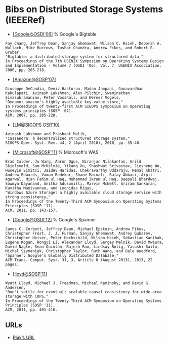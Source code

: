 # Bibs on Distributed Storage Systems (IEEERef)

- [[Google@OSDI'06]](http://dl.acm.org/citation.cfm?id=1267323) % Google's Bigtable
```
Fay Chang, Jeffrey Dean, Sanjay Ghemawat, Wilson C. Hsieh, Deborah A. Wallach, Mike Burrows, Tushar Chandra, Andrew Fikes, and Robert E. Gruber,
"Bigtable: a distributed storage system for structured data,"
In Proceedings of the 7th USENIX Symposium on Operating Systems Design and Implementation - Volume 7 (OSDI '06), Vol. 7. USENIX Association, 2006, pp. 205-218.
```

- [[Amazon@SOSP'07]](http://dl.acm.org/citation.cfm?id=1294281)
```
Giuseppe DeCandia, Deniz Hastorun, Madan Jampani, Gunavardhan Kakulapati, Avinash Lakshman, Alex Pilchin, Swaminathan Sivasubramanian, Peter Vosshall, and Werner Vogels, 
"Dynamo: amazon's highly available key-value store," 
In Proceedings of twenty-first ACM SIGOPS symposium on Operating systems principles (SOSP '07). 
ACM, 2007, pp. 205-220.
```

- [[LM@SIGOPS OSR'10]](http://dl.acm.org/citation.cfm?id=1773922)
```
Avinash Lakshman and Prashant Malik,
"Cassandra: a decentralized structured storage system," 
SIGOPS Oper. Syst. Rev. 44, 2 (April 2010), 2010, pp. 35-40.
```

- [[Microsoft@SOSP'11]](http://dl.acm.org/citation.cfm?id=2043571)  % Microsoft's WAS
```
Brad Calder, Ju Wang, Aaron Ogus, Niranjan Nilakantan, Arild Skjolsvold, Sam McKelvie, Yikang Xu, Shashwat Srivastav, Jiesheng Wu, Huseyin Simitci, Jaidev Haridas, Chakravarthy Uddaraju, Hemal Khatri, Andrew Edwards, Vaman Bedekar, Shane Mainali, Rafay Abbasi, Arpit Agarwal, Mian Fahim ul Haq, Muhammad Ikram ul Haq, Deepali Bhardwaj, Sowmya Dayanand, Anitha Adusumilli, Marvin McNett, Sriram Sankaran, Kavitha Manivannan, and Leonidas Rigas,
"Windows Azure Storage: a highly available cloud storage service with strong consistency,"
In Proceedings of the Twenty-Third ACM Symposium on Operating Systems Principles (SOSP '11). 
ACM, 2011, pp. 143-157.
```

- [[Google@OSDI'12]](http://dl.acm.org/citation.cfm?id=2491245)  % Google's Spanner
```
James C. Corbett, Jeffrey Dean, Michael Epstein, Andrew Fikes, Christopher Frost, J. J. Furman, Sanjay Ghemawat, Andrey Gubarev, Christopher Heiser, Peter Hochschild, Wilson Hsieh, Sebastian Kanthak, Eugene Kogan, Hongyi Li, Alexander Lloyd, Sergey Melnik, David Mwaura, David Nagle, Sean Quinlan, Rajesh Rao, Lindsay Rolig, Yasushi Saito, Michal Szymaniak, Christopher Taylor, Ruth Wang, and Dale Woodford, 
"Spanner: Google’s Globally Distributed Database," 
ACM Trans. Comput. Syst. 31, 3, Article 8 (August 2013), 2013, 22 pages.
```

- [[lloyd@SOSP'11]](http://dl.acm.org/citation.cfm?id=2043593)
```
Wyatt Lloyd, Michael J. Freedman, Michael Kaminsky, and David G. Andersen,
"Don't settle for eventual: scalable causal consistency for wide-area storage with COPS,"
In Proceedings of the Twenty-Third ACM Symposium on Operating Systems Principles (SOSP '11),
ACM, 2011, pp. 401-416. 
```

## URLs

- [Riak’s URL](http://basho.com/products/#riak)
